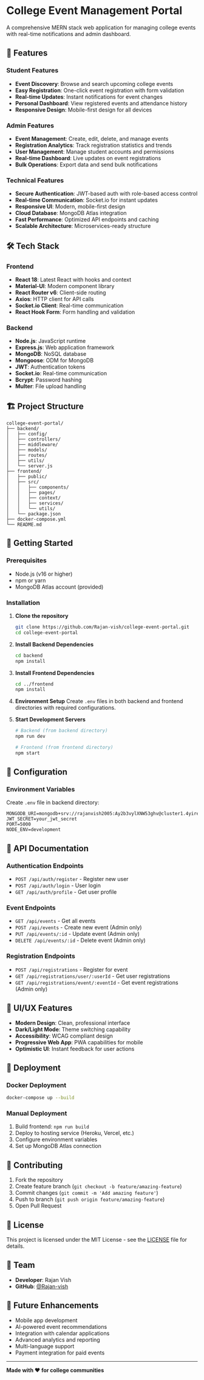 # College Event Management Portal

A comprehensive MERN stack web application for managing college events with real-time notifications and admin dashboard.

## 🚀 Features

### Student Features
- **Event Discovery**: Browse and search upcoming college events
- **Easy Registration**: One-click event registration with form validation
- **Real-time Updates**: Instant notifications for event changes
- **Personal Dashboard**: View registered events and attendance history
- **Responsive Design**: Mobile-first design for all devices

### Admin Features
- **Event Management**: Create, edit, delete, and manage events
- **Registration Analytics**: Track registration statistics and trends
- **User Management**: Manage student accounts and permissions
- **Real-time Dashboard**: Live updates on event registrations
- **Bulk Operations**: Export data and send bulk notifications

### Technical Features
- **Secure Authentication**: JWT-based auth with role-based access control
- **Real-time Communication**: Socket.io for instant updates
- **Responsive UI**: Modern, mobile-first design
- **Cloud Database**: MongoDB Atlas integration
- **Fast Performance**: Optimized API endpoints and caching
- **Scalable Architecture**: Microservices-ready structure

## 🛠️ Tech Stack

### Frontend
- **React 18**: Latest React with hooks and context
- **Material-UI**: Modern component library
- **React Router v6**: Client-side routing
- **Axios**: HTTP client for API calls
- **Socket.io Client**: Real-time communication
- **React Hook Form**: Form handling and validation

### Backend
- **Node.js**: JavaScript runtime
- **Express.js**: Web application framework
- **MongoDB**: NoSQL database
- **Mongoose**: ODM for MongoDB
- **JWT**: Authentication tokens
- **Socket.io**: Real-time communication
- **Bcrypt**: Password hashing
- **Multer**: File upload handling

## 🏗️ Project Structure

```
college-event-portal/
├── backend/
│   ├── config/
│   ├── controllers/
│   ├── middleware/
│   ├── models/
│   ├── routes/
│   ├── utils/
│   └── server.js
├── frontend/
│   ├── public/
│   ├── src/
│   │   ├── components/
│   │   ├── pages/
│   │   ├── context/
│   │   ├── services/
│   │   └── utils/
│   └── package.json
├── docker-compose.yml
└── README.md
```

## 🚦 Getting Started

### Prerequisites
- Node.js (v16 or higher)
- npm or yarn
- MongoDB Atlas account (provided)

### Installation

1. **Clone the repository**
   ```bash
   git clone https://github.com/Rajan-vish/college-event-portal.git
   cd college-event-portal
   ```

2. **Install Backend Dependencies**
   ```bash
   cd backend
   npm install
   ```

3. **Install Frontend Dependencies**
   ```bash
   cd ../frontend
   npm install
   ```

4. **Environment Setup**
   Create `.env` files in both backend and frontend directories with required configurations.

5. **Start Development Servers**
   ```bash
   # Backend (from backend directory)
   npm run dev
   
   # Frontend (from frontend directory)
   npm start
   ```

## 🔧 Configuration

### Environment Variables
Create `.env` file in backend directory:
```
MONGODB_URI=mongodb+srv://rajanvish2005:Ay2b3vylXNW53ghv@cluster1.4yireiy.mongodb.net/
JWT_SECRET=your_jwt_secret
PORT=5000
NODE_ENV=development
```

## 📱 API Documentation

### Authentication Endpoints
- `POST /api/auth/register` - Register new user
- `POST /api/auth/login` - User login
- `GET /api/auth/profile` - Get user profile

### Event Endpoints
- `GET /api/events` - Get all events
- `POST /api/events` - Create new event (Admin only)
- `PUT /api/events/:id` - Update event (Admin only)
- `DELETE /api/events/:id` - Delete event (Admin only)

### Registration Endpoints
- `POST /api/registrations` - Register for event
- `GET /api/registrations/user/:userId` - Get user registrations
- `GET /api/registrations/event/:eventId` - Get event registrations (Admin only)

## 🎨 UI/UX Features

- **Modern Design**: Clean, professional interface
- **Dark/Light Mode**: Theme switching capability
- **Accessibility**: WCAG compliant design
- **Progressive Web App**: PWA capabilities for mobile
- **Optimistic UI**: Instant feedback for user actions

## 🚀 Deployment

### Docker Deployment
```bash
docker-compose up --build
```

### Manual Deployment
1. Build frontend: `npm run build`
2. Deploy to hosting service (Heroku, Vercel, etc.)
3. Configure environment variables
4. Set up MongoDB Atlas connection

## 🤝 Contributing

1. Fork the repository
2. Create feature branch (`git checkout -b feature/amazing-feature`)
3. Commit changes (`git commit -m 'Add amazing feature'`)
4. Push to branch (`git push origin feature/amazing-feature`)
5. Open Pull Request

## 📄 License

This project is licensed under the MIT License - see the [LICENSE](LICENSE) file for details.

## 👥 Team

- **Developer**: Rajan Vish
- **GitHub**: [@Rajan-vish](https://github.com/Rajan-vish)

## 🔮 Future Enhancements

- Mobile app development
- AI-powered event recommendations
- Integration with calendar applications
- Advanced analytics and reporting
- Multi-language support
- Payment integration for paid events

---

**Made with ❤️ for college communities**
